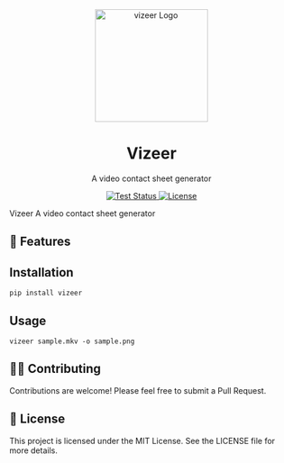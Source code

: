 <div align="center">
  <img src="./logo.png" alt="vizeer Logo" width="200">
  <h1>Vizeer</h1>
  <p>A video contact sheet generator</p>
  <a href="https://github.com/walidsa3d/actions/workflows/test.yml">
    <img src="https://img.shields.io/github/actions/workflow/status/walidsa3d/vizeer/test.yml?branch=main&style=flat-square" alt="Test Status">
  </a>
  <a href="https://github.com/walidsa3d/vizeer/blob/main/LICENSE">
    <img src="https://img.shields.io/github/license/walidsa3d/vizeer?style=flat-square" alt="License">
  </a>
</div>

Vizeer A video contact sheet generator

## 🚀 Features


## Installation
```
pip install vizeer
```

## Usage
```
vizeer sample.mkv -o sample.png
```

## 🧑‍💻 Contributing

Contributions are welcome! Please feel free to submit a Pull Request.

## 📄 License
This project is licensed under the MIT License. See the LICENSE file for more details.


